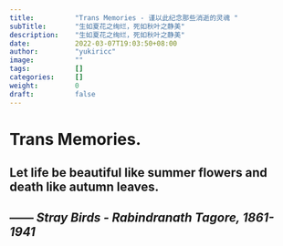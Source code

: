 ```yaml
---
title:          "Trans Memories - 谨以此纪念那些消逝的灵魂 "
subTitle:       "生如夏花之绚烂，死如秋叶之静美"
description:    "生如夏花之绚烂，死如秋叶之静美"
date:           2022-03-07T19:03:50+08:00
author:         "yukiricc"
image:          ""
tags:           []
categories:     []
weight:         0
draft:          false
---
```

# Trans Memories. 

## Let life be beautiful like summer flowers and death like autumn leaves.
## —— _Stray Birds - Rabindranath Tagore, 1861-1941_